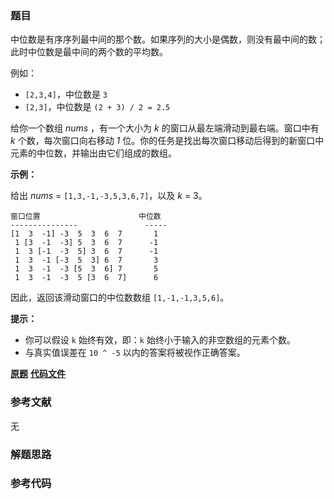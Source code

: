 ### 题目
中位数是有序序列最中间的那个数。如果序列的大小是偶数，则没有最中间的数；此时中位数是最中间的两个数的平均数。

例如：

  * `[2,3,4]`，中位数是 `3`
  * `[2,3]`，中位数是 `(2 + 3) / 2 = 2.5`

给你一个数组 _nums_ ，有一个大小为 _k_ 的窗口从最左端滑动到最右端。窗口中有 _k_ 个数，每次窗口向右移动 _1_
位。你的任务是找出每次窗口移动后得到的新窗口中元素的中位数，并输出由它们组成的数组。



**示例：**

给出  _nums_ = `[1,3,-1,-3,5,3,6,7]`，以及  _k_ = 3。

    
    
    窗口位置                      中位数
    ---------------               -----
    [1  3  -1] -3  5  3  6  7       1
     1 [3  -1  -3] 5  3  6  7      -1
     1  3 [-1  -3  5] 3  6  7      -1
     1  3  -1 [-3  5  3] 6  7       3
     1  3  -1  -3 [5  3  6] 7       5
     1  3  -1  -3  5 [3  6  7]      6
    

 因此，返回该滑动窗口的中位数数组 `[1,-1,-1,3,5,6]`。



**提示：**

  * 你可以假设 `k` 始终有效，即：`k` 始终小于输入的非空数组的元素个数。
  * 与真实值误差在 `10 ^ -5` 以内的答案将被视作正确答案。

 **[原题](https://leetcode-cn.com/problems/sliding-window-median/)**    **[代码文件]()**


### 参考文献
无

### 解题思路




### 参考代码

```go


```




